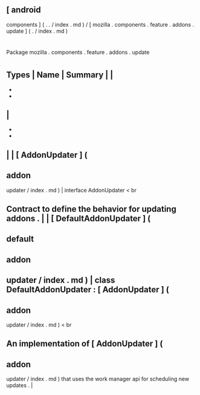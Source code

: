 [
android
-
components
]
(
.
.
/
index
.
md
)
/
[
mozilla
.
components
.
feature
.
addons
.
update
]
(
.
/
index
.
md
)
#
#
Package
mozilla
.
components
.
feature
.
addons
.
update
#
#
#
Types
|
Name
|
Summary
|
|
-
-
-
|
-
-
-
|
|
[
AddonUpdater
]
(
-
addon
-
updater
/
index
.
md
)
|
interface
AddonUpdater
<
br
>
Contract
to
define
the
behavior
for
updating
addons
.
|
|
[
DefaultAddonUpdater
]
(
-
default
-
addon
-
updater
/
index
.
md
)
|
class
DefaultAddonUpdater
:
[
AddonUpdater
]
(
-
addon
-
updater
/
index
.
md
)
<
br
>
An
implementation
of
[
AddonUpdater
]
(
-
addon
-
updater
/
index
.
md
)
that
uses
the
work
manager
api
for
scheduling
new
updates
.
|

